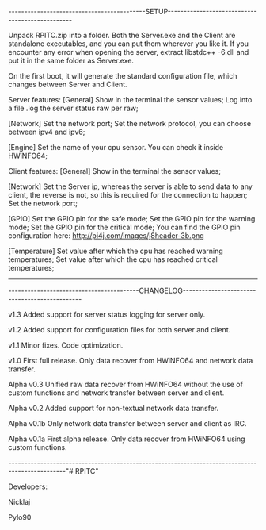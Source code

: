 -------------------------------------------SETUP------------------------------------------------

Unpack RPITC.zip into a folder.
Both the Server.exe and the Client are standalone executables, and you can put them wherever you like it.
If you encounter any error when opening the server, extract libstdc++ -6.dll and put it in the same folder as Server.exe.

On the first boot, it will generate the standard configuration file, which changes between Server and Client.

Server features:
[General]
Show in the terminal the sensor values;
Log into a file .log the server status raw per raw;

[Network]
Set the network port;
Set the network protocol, you can choose between ipv4 and ipv6;

[Engine]
Set the name of your cpu sensor. You can check it inside HWiNFO64;

Client features:
[General]
Show in the terminal the sensor values;

[Network]
Set the Server ip, whereas the server is able to send data to any client, the reverse is not, so this is required for the connection to happen;
Set the network port;

[GPIO]
Set the GPIO pin for the safe mode;
Set the GPIO pin for the warning mode;
Set the GPIO pin for the critical mode;
You can find the GPIO pin configuration here: http://pi4j.com/images/j8header-3b.png

[Temperature]
Set value after which the cpu has reached warning temperatures;
Set value after which the cpu has reached critical temperatures;

------------------------------------------------------------------------------------------------
-----------------------------------------CHANGELOG----------------------------------------------

v1.3
Added support for server status logging for server only.

v1.2
Added support for configuration files for both server and client.

v1.1
Minor fixes.
Code optimization.

v1.0
First full release.
Only data recover from HWiNFO64 and network data transfer.

Alpha v0.3
Unified raw data recover from HWiNFO64 without the use of custom functions and network transfer between server and client.

Alpha v0.2
Added support for non-textual network data transfer.

Alpha v0.1b
Only network data transfer between server and client as IRC.

Alpha v0.1a
First alpha release.
Only data recover from HWiNFO64 using custom functions.

------------------------------------------------------------------------------------------------"# RPITC" 

Developers:

Nicklaj

Pylo90
